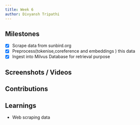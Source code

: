 ```yaml
---
title: Week 6
author: Divyansh Tripathi
---
```


## Milestones
- [x] Scrape data from sunbird.org
- [x] Preprocess(tokenise,coreference and embeddings ) this data
- [x] Ingest into Milvus Database for retrieval purpose

## Screenshots / Videos 

## Contributions

## Learnings
- Web scraping data